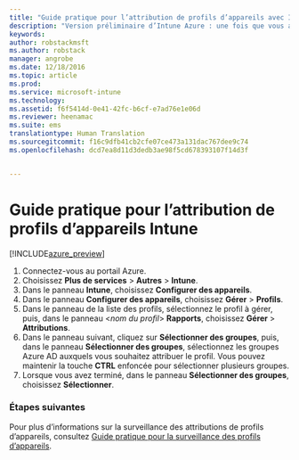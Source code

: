 ```yaml
---
title: "Guide pratique pour l’attribution de profils d’appareils avec Intune | Version préliminaire d’Intune Azure | Microsoft Docs"
description: "Version préliminaire d’Intune Azure : une fois que vous avez créé un profil d’appareil Intune, utilisez cette rubrique pour apprendre à l’attribuer à des appareils."
keywords: 
author: robstackmsft
ms.author: robstack
manager: angrobe
ms.date: 12/18/2016
ms.topic: article
ms.prod: 
ms.service: microsoft-intune
ms.technology: 
ms.assetid: f6f5414d-0e41-42fc-b6cf-e7ad76e1e06d
ms.reviewer: heenamac
ms.suite: ems
translationtype: Human Translation
ms.sourcegitcommit: f16c9dfb41cb2cfe07ce473a131dac767dee9c74
ms.openlocfilehash: dcd7ea8d11d3dedb3ae98f5cd678393107f14d3f


---
```


# <a name="how-to-assign-intune-device-profiles"></a>Guide pratique pour l’attribution de profils d’appareils Intune

[!INCLUDE[azure_preview](../includes/azure_preview.md)]


1. Connectez-vous au portail Azure.
2. Choisissez **Plus de services** > **Autres** > **Intune**.
3. Dans le panneau **Intune**, choisissez **Configurer des appareils**.
1. Dans le panneau **Configurer des appareils**, choisissez **Gérer** > **Profils**.
2. Dans le panneau de la liste des profils, sélectionnez le profil à gérer, puis, dans le panneau <*nom du profil*> **Rapports**, choisissez **Gérer** > **Attributions**.
3. Dans le panneau suivant, cliquez sur **Sélectionner des groupes**, puis, dans le panneau **Sélectionner des groupes**, sélectionnez les groupes Azure AD auxquels vous souhaitez attribuer le profil. Vous pouvez maintenir la touche **CTRL** enfoncée pour sélectionner plusieurs groupes.
4. Lorsque vous avez terminé, dans le panneau **Sélectionner des groupes**, choisissez **Sélectionner**.

### <a name="next-steps"></a>Étapes suivantes
Pour plus d’informations sur la surveillance des attributions de profils d’appareils, consultez [Guide pratique pour la surveillance des profils d’appareils](how-to-monitor-device-profiles.md).



<!--HONumber=Feb17_HO1-->


